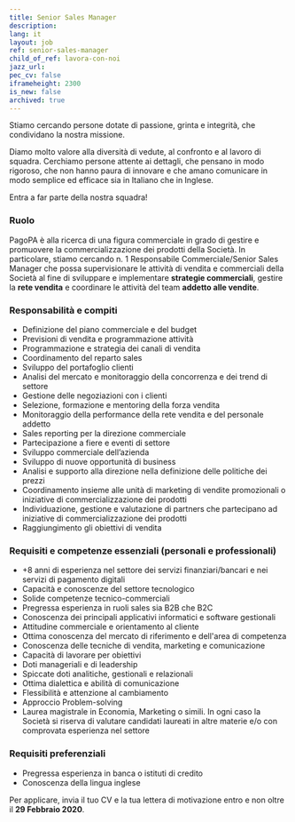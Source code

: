 ```yaml
---
title: Senior Sales Manager
description:
lang: it
layout: job
ref: senior-sales-manager
child_of_ref: lavora-con-noi
jazz_url: 
pec_cv: false
iframeheight: 2300
is_new: false
archived: true
---
```


Stiamo cercando persone dotate di passione, grinta e integrità, che condividano la nostra missione.

Diamo molto valore alla diversità di vedute, al confronto e al lavoro di squadra. Cerchiamo persone attente ai dettagli, che pensano in modo rigoroso, che non hanno paura di innovare e che amano comunicare in modo semplice ed efficace sia in Italiano che in Inglese.

Entra a far parte della nostra squadra!

### Ruolo

PagoPA è alla ricerca di una figura commerciale in grado di gestire e promuovere la commercializzazione dei prodotti della Società. In particolare, stiamo cercando n. 1 Responsabile Commerciale/Senior Sales Manager che possa supervisionare le attività di vendita e commerciali della Società al fine di sviluppare e implementare __strategie commerciali__, gestire la __rete vendita__ e coordinare le attività del team __addetto alle vendite__.

### Responsabilità e compiti

* Definizione del piano commerciale e del budget
* Previsioni di vendita e programmazione attività
* Programmazione e strategia dei canali di vendita 
* Coordinamento del reparto sales
* Sviluppo del portafoglio clienti
* Analisi del mercato e monitoraggio della concorrenza e dei trend di settore
* Gestione delle negoziazioni con i clienti
* Selezione, formazione e mentoring della forza vendita
* Monitoraggio della performance della rete vendita e del personale addetto
* Sales reporting per la direzione commerciale
* Partecipazione a fiere e eventi di settore
* Sviluppo commerciale dell’azienda
* Sviluppo di nuove opportunità di business
* Analisi e supporto alla direzione nella definizione delle politiche dei prezzi
* Coordinamento insieme alle unità di marketing di vendite promozionali o iniziative di commercializzazione dei prodotti 
* Individuazione, gestione e valutazione di partners che partecipano ad iniziative di commercializzazione dei prodotti
* Raggiungimento gli obiettivi di vendita

### Requisiti e competenze essenziali (personali e professionali)

* +8 anni di esperienza nel settore dei servizi finanziari/bancari e nei servizi di pagamento digitali 
* Capacità e conoscenze del settore tecnologico 
* Solide competenze tecnico-commerciali
* Pregressa esperienza in ruoli sales sia B2B che B2C
* Conoscenza dei principali applicativi informatici e software gestionali
* Attitudine commerciale e orientamento al cliente
* Ottima conoscenza del mercato di riferimento e dell'area di competenza
* Conoscenza delle tecniche di vendita, marketing e comunicazione
* Capacità di lavorare per obiettivi
* Doti manageriali e di leadership
* Spiccate doti analitiche, gestionali e relazionali
* Ottima dialettica e abilità di comunicazione
* Flessibilità e attenzione al cambiamento
* Approccio Problem-solving
* Laurea magistrale in Economia, Marketing o simili. In ogni caso la Società si riserva di valutare candidati laureati in altre materie e/o con comprovata esperienza nel settore

### Requisiti preferenziali

* Pregressa esperienza in banca o istituti di credito 
* Conoscenza della lingua inglese

Per applicare, invia il tuo CV e la tua lettera di motivazione entro e non oltre il __29 Febbraio 2020__.